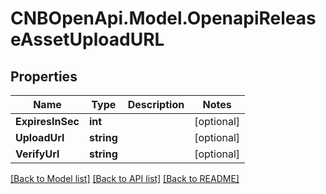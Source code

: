 # CNBOpenApi.Model.OpenapiReleaseAssetUploadURL

## Properties

Name | Type | Description | Notes
------------ | ------------- | ------------- | -------------
**ExpiresInSec** | **int** |  | [optional] 
**UploadUrl** | **string** |  | [optional] 
**VerifyUrl** | **string** |  | [optional] 

[[Back to Model list]](../../README.md#documentation-for-models) [[Back to API list]](../../README.md#documentation-for-api-endpoints) [[Back to README]](../../README.md)

